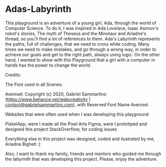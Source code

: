 # Adas-Labyrinth

This playground is an adventure of a young girl, Ada, through the world of Computer Science.
To do it, I was inspired in Ada Lovelace, Isaac Asimov's robot's stories, The myth of Theseus and the Minotaur and Ariadne's thread, so you'll find a lot of references to them.
Ada's Labyrinth represents the paths, full of challenges, that we need to cross while coding. Many times we need to make mistakes, and go through a wrong way, in order to achieve our goals and get to the right path, always using logic.
On the other hand, I wanted to show with this Playground that a girl with a computer in hands has the power to change the world.

Credits:

The Font used in all Scenes:

Avenixel: Copyright (c) 2020, Gabriel Sammartino (https://www.behance.net/webcreativity | contact@gabrielsammartino.com), with Reserved Font Name Avenixel.

Websites that were often used when I was developing this playground:

PiskelApp, were I made all the Pixel Arts
Figma, were I prototiped and designed this project
StackOverflow, for coding issues

Everything else in this project was designed, coded and ilustrated by me, Ariadne Bigheti :)

Also, I want to thank my family, friends and mentors who guided me through the labyrinth that was developing this project. 
Please, enjoy the adventure.
